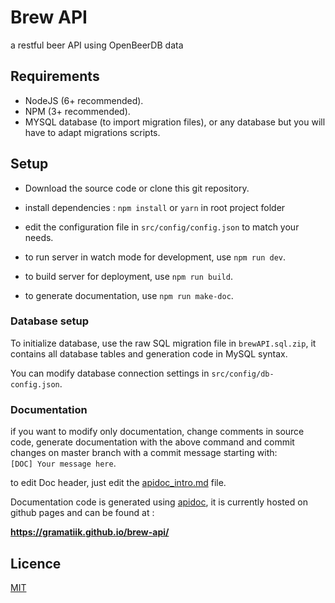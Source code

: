 # Brew API

a restful beer API using OpenBeerDB data

## Requirements

- NodeJS (6+ recommended).
- NPM (3+ recommended).
- MYSQL database (to import migration files), or any database but you will have to adapt migrations scripts.

## Setup

- Download the source code or clone this git repository.

- install dependencies :
  `npm install` or `yarn` in root project folder  
  
- edit the configuration file in `src/config/config.json` to match your needs.

- to run server in watch mode for development, use `npm run dev`.

- to build server for deployment, use `npm run build`.

- to generate documentation, use `npm run make-doc`.

### Database setup

To initialize database, use the raw SQL migration file in `brewAPI.sql.zip`, it contains all database tables and generation code in MySQL syntax.

You can modify database connection settings in `src/config/db-config.json`.

### Documentation

if you want to modify only documentation, change comments in source code, generate documentation with the above command and commit changes on master branch with a commit message starting with:  
 `[DOC] Your message here`.

 to edit Doc header, just edit the [apidoc_intro.md](apidoc_intro.md) file.

 Documentation code is generated using [apidoc](https://github.com/apidoc/apidoc), it is currently hosted on github pages and can be found at :

 **https://gramatiik.github.io/brew-api/**


## Licence

[MIT](LICENCE.md)
